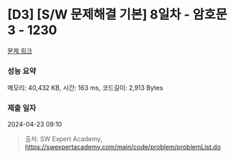 # [D3] [S/W 문제해결 기본] 8일차 - 암호문3 - 1230 

[문제 링크](https://swexpertacademy.com/main/code/problem/problemDetail.do?contestProbId=AV14zIwqAHwCFAYD) 

### 성능 요약

메모리: 40,432 KB, 시간: 163 ms, 코드길이: 2,913 Bytes

### 제출 일자

2024-04-23 09:10



> 출처: SW Expert Academy, https://swexpertacademy.com/main/code/problem/problemList.do